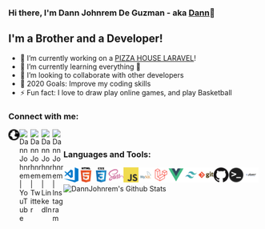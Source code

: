 ### Hi there, I'm Dann Johnrem De Guzman - aka [Dann][website]👋

## I'm a Brother and a Developer!

- 🔭 I’m currently working on a [PIZZA HOUSE LARAVEL][laravelApp]!
- 🌱 I’m currently learning everything 🤣
- 👯 I’m looking to collaborate with other developers
- 🥅 2020 Goals: Improve my coding skills
- ⚡ Fun fact: I love to draw play online games, and play Basketball

### Connect with me:

[<img align="left" alt="dannportfolio.netlify" width="22px" src="https://raw.githubusercontent.com/iconic/open-iconic/master/svg/globe.svg" />][website]
[<img align="left" alt="DannJohnrem | YouTube" width="22px" src="https://cdn.jsdelivr.net/npm/simple-icons@v3/icons/youtube.svg" />][youtube]
[<img align="left" alt="DannJohnrem | Twitter" width="22px" src="https://cdn.jsdelivr.net/npm/simple-icons@v3/icons/twitter.svg" />][twitter]
[<img align="left" alt="DannJohnrem | LinkedIn" width="22px" src="https://cdn.jsdelivr.net/npm/simple-icons@v3/icons/linkedin.svg" />][linkedin]
[<img align="left" alt="DannJohnrem | Instagram" width="22px" src="https://cdn.jsdelivr.net/npm/simple-icons@v3/icons/instagram.svg" />][instagram]

<br />

### Languages and Tools:

<img align="left" alt="Visual Studio Code" width="30px" src="https://raw.githubusercontent.com/github/explore/80688e429a7d4ef2fca1e82350fe8e3517d3494d/topics/visual-studio-code/visual-studio-code.png" />
<img align="left" alt="HTML5" width="30px" src="https://raw.githubusercontent.com/github/explore/80688e429a7d4ef2fca1e82350fe8e3517d3494d/topics/html/html.png" />
<img align="left" alt="CSS3" width="30px" src="https://raw.githubusercontent.com/github/explore/80688e429a7d4ef2fca1e82350fe8e3517d3494d/topics/css/css.png" />
<img align="left" alt="Sass" width="30px" src="https://raw.githubusercontent.com/github/explore/80688e429a7d4ef2fca1e82350fe8e3517d3494d/topics/sass/sass.png" />
<img align="left" alt="JavaScript" width="30px" src="https://raw.githubusercontent.com/github/explore/80688e429a7d4ef2fca1e82350fe8e3517d3494d/topics/javascript/javascript.png" />
<img align="left" alt="MySQL" width="30px" src="https://raw.githubusercontent.com/github/explore/80688e429a7d4ef2fca1e82350fe8e3517d3494d/topics/mysql/mysql.png" />
<img align="left" alt="Laravel" width="30px" src="https://raw.githubusercontent.com/github/explore/80688e429a7d4ef2fca1e82350fe8e3517d3494d/topics/laravel/laravel.png" />
<img align="left" alt="Vue" width="30px" src="https://raw.githubusercontent.com/github/explore/80688e429a7d4ef2fca1e82350fe8e3517d3494d/topics/vue/vue.png" />
<img align="left" alt="TailWind" width="30px" src="https://raw.githubusercontent.com/github/explore/80688e429a7d4ef2fca1e82350fe8e3517d3494d/topics/tailwind/tailwind.png" />
<img align="left" alt="Git" width="30px" src="https://raw.githubusercontent.com/github/explore/80688e429a7d4ef2fca1e82350fe8e3517d3494d/topics/git/git.png" />
<img align="left" alt="GitHub" width="30px" src="https://raw.githubusercontent.com/github/explore/78df643247d429f6cc873026c0622819ad797942/topics/github/github.png" />
<img align="left" alt="Terminal" width="30px" src="https://raw.githubusercontent.com/github/explore/80688e429a7d4ef2fca1e82350fe8e3517d3494d/topics/terminal/terminal.png" />
<img align="left" alt="Terminal" width="30px" src="https://raw.githubusercontent.com/github/explore/80688e429a7d4ef2fca1e82350fe8e3517d3494d/topics/jquery/jquery.png" />


<br>
<br>


 <img align="left" alt="DannJohnrem's Github Stats" src="https://github-readme-stats-git-master.dannjohnrem.vercel.app/api?username=dannjohnrem&show_icons=true&hide_border=false&count_private=true&theme=synthwave" />


[website]: https://dannportfolio.netlify.com
[laravelApp]: https://github.com/DannJohnrem/PIZZAHOUSE
[twitter]: https://twitter.com/AJohnrem
[youtube]: https://www.youtube.com/channel/UCGuNwKbOl-NBaApHOi0zaPA?view_as=subscriber
[instagram]: https://www.instagram.com/djadgq/
[linkedin]: https://www.linkedin.com/in/dann-johnrem-de-guzman-97233319b/

